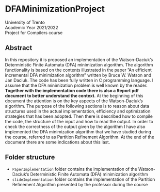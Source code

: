 # DFAMinimizationProject
University of Trento<br>
Academic Year 2021/2022<br>
Project for Compilers course<br>
## Abstract
In this repository it is proposed an implementation of the Watson-Daciuk’s Deterministic Finite Automata (DFA) minimization algorithm. The algorithm functionality is based on the contents illustrated in the paper ”An efficient incremental DFA minimization algorithm” written by Bruce W. Watson and Jan Daciuk. The code has been fully written in C programming language. I assume that the DFA minimization problem is well known by the reader. **Together with the implementation code there is also a Report pdf document to better understand the context.** At the beginning of this document the attention is on the key aspects of the Watson-Daciuk’s algorithm. The purpose of the following sections is to reason about data structures used in the actual implementation, efficiency and optimization strategies that has been adopted. Then there is described how to compile the code, the structure of the input and how to read the output. In order to check the correctness of the output given by the algorithm I have also implemented the DFA minimization algorithm that we have studied during the course, referred to as Partition Refinement Algorithm. At the end of the document there are some indications about this last.

## Folder structure
- `PaperImplementation` folder contains the implementation of the Watson-Daciuk’s Deterministic Finite Automata (DFA) minimization algorithm
- `slideImplementation` folder contains the implementation of the Partition Refinement Algorithm presented by the professor during the course
